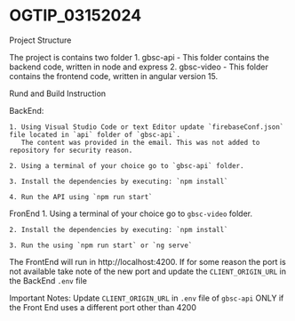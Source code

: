 # OGTIP_03152024

Project Structure

The project is contains  two folder
    1. gbsc-api - This folder contains the backend code, written in node and express
    2. gbsc-video - This folder contains the frontend code, written in angular version 15.

Rund and Build Instruction

BackEnd:

    1. Using Visual Studio Code or text Editor update `firebaseConf.json` file located in `api` folder of `gbsc-api`. 
       The content was provided in the email. This was not added to repository for security reason.
       
    2. Using a terminal of your choice go to `gbsc-api` folder.
    
    3. Install the dependencies by executing: `npm install`
    
    4. Run the API using `npm run start`


FronEnd
    1. Using a terminal of your choice go to `gbsc-video` folder.
    
    2. Install the dependencies by executing: `npm install`
    
    3. Run the using `npm run start` or `ng serve`

The FrontEnd will run in http://localhost:4200. If for some reason the port is not available take note of the new port and update the `CLIENT_ORIGIN_URL` in the BackEnd `.env` file

Important Notes: Update `CLIENT_ORIGIN_URL` in `.env` file of `gbsc-api` ONLY if the Front End uses a different port other than 4200







